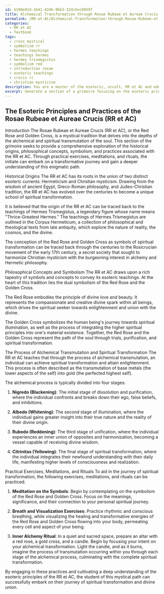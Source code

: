 ```yaml
---
id: b190e91d-1b41-42db-9bb3-32dc5ec89597
title: Alchemical Transformation through Rosae Rubeae et Aureae Crucis (RR et AC)
permalink: /RR-et-AC/Alchemical-Transformation-through-Rosae-Rubeae-et-Aureae-Crucis-RR-et-AC/
categories:
  - RR et AC
  - Textbook
tags:
  - cross mystical
  - symbolism rr
  - hermes teachings
  - teachings hermes
  - hermes trismegistus
  - symbolism red
  - introduction rosae
  - esoteric teachings
  - crucis rr
  - christian mysticism
description: You are a master of the esoteric, occult, RR et AC and education, you have written many textbooks on the subject in ways that provide students with rich and deep understanding of the subject. You are being asked to write textbook-like sections on a topic and you do it with full context, explainability, and reliability in accuracy to the true facts of the topic at hand, in a textbook style that a student would easily be able to learn from, in a rich, engaging, and contextual way. Always include relevant context (such as formulas and history), related concepts, and in a way that someone can gain deep insights from.
excerpt: Generate a section of a grimoire focusing on the esoteric principles of RR et AC (Rosae Rubeae et Aureae Crucis), also known as the Red Rose and the Golden Cross, that will provide a student with in-depth knowledge and understanding. Explain the historical origins, philosophical concepts, symbolism, and practices associated with RR et AC, including the process of alchemical transmutation and its connection to the spiritual transformation. Include practical exercises, meditations, and rituals that an initiate can follow to deepen their understanding of this mystical path.
---
```


## The Esoteric Principles and Practices of the Rosae Rubeae et Aureae Crucis (RR et AC)

Introduction
The Rosae Rubeae et Aureae Crucis (RR et AC), or the Red Rose and Golden Cross, is a mystical tradition that delves into the depths of the alchemical and spiritual transmutation of the soul. This section of the grimoire seeks to provide a comprehensive exploration of the historical origins, philosophical concepts, symbolism, and practices associated with the RR et AC. Through practical exercises, meditations, and rituals, the initiate can embark on a transformative journey and gain a deeper understanding of this enigmatic path.

Historical Origins
The RR et AC has its roots in the union of two distinct esoteric currents: Hermeticism and Christian mysticism. Drawing from the wisdom of ancient Egypt, Greco-Roman philosophy, and Judeo-Christian tradition, the RR et AC has evolved over the centuries to become a unique school of spiritual transformation.

It is believed that the origin of the RR et AC can be traced back to the teachings of Hermes Trismegistus, a legendary figure whose name means "Thrice-Greatest Hermes." The teachings of Hermes Trismegistus are outlined in the Corpus Hermeticum, a collection of philosophical and theological texts from late antiquity, which explore the nature of reality, the cosmos, and the divine.

The conception of the Red Rose and Golden Cross as symbols of spiritual transformation can be traced back through the centuries to the Rosicrucian movement of the early 17th century, a secret society that sought to harmonize Christian mysticism with the burgeoning interest in alchemy and Hermetic philosophy.

Philosophical Concepts and Symbolism
The RR et AC draws upon a rich tapestry of symbols and concepts to convey its esoteric teachings. At the heart of this tradition lies the dual symbolism of the Red Rose and the Golden Cross.

The Red Rose embodies the principle of divine love and beauty. It represents the compassionate and creative divine spark within all beings, which drives the spiritual seeker towards enlightenment and union with the divine.

The Golden Cross symbolizes the human being's journey towards spiritual illumination, as well as the process of integrating the higher spiritual principles into one's material existence. Together, the Red Rose and the Golden Cross represent the path of the soul through trials, purification, and spiritual transformation.

The Process of Alchemical Transmutation and Spiritual Transformation
The RR et AC teaches that through the process of alchemical transmutation, an individual can achieve spiritual transformation and attain enlightenment. This process is often described as the transmutation of base metals (the lower aspects of the self) into gold (the perfected highest self).

The alchemical process is typically divided into four stages:

1. **Nigredo (Blackening)**: The initial stage of dissolution and purification, where the individual confronts and breaks down their ego, false beliefs, and inhibitions.

2. **Albedo (Whitening)**: The second stage of illumination, where the individual gains greater insight into their true nature and the reality of their divine origin.

3. **Rubedo (Reddening)**: The third stage of unification, where the individual experiences an inner union of opposites and harmonization, becoming a vessel capable of receiving divine wisdom.

4. **Citrinitas (Yellowing)**: The final stage of spiritual transformation, where the individual integrates their newfound understanding with their daily life, manifesting higher levels of consciousness and realization.

Practical Exercises, Meditations, and Rituals
To aid in the journey of spiritual transformation, the following exercises, meditations, and rituals can be practiced:

1. **Meditation on the Symbols**: Begin by contemplating on the symbolism of the Red Rose and Golden Cross. Focus on the meanings, significance, and their connection to your personal spiritual journey.

2. **Breath and Visualization Exercises**: Practice rhythmic and conscious breathing, while visualizing the healing and transformative energies of the Red Rose and Golden Cross flowing into your body, permeating every cell and aspect of your being.

3. **Inner Alchemy Ritual**: In a quiet and sacred space, prepare an altar with a red rose, a gold cross, and a candle. Begin by focusing your intent on your alchemical transformation. Light the candle, and as it burns, imagine the process of transmutation occurring within you through each stage of the alchemical process, culminating with the complete spiritual transformation.

By engaging in these practices and cultivating a deep understanding of the esoteric principles of the RR et AC, the student of this mystical path can successfully embark on their journey of spiritual transformation and divine union.
